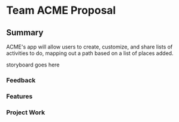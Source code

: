 # Team ACME Proposal

## Summary
ACME's app will allow users to create, customize, and share lists of activities to do, mapping out a path based on a list of places added.

storyboard goes here

### Feedback

### Features

### Project Work
